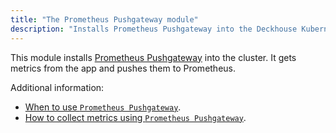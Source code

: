 ```yaml
---
title: "The Prometheus Pushgateway module"
description: "Installs Prometheus Pushgateway into the Deckhouse Kubernetes Platform cluster to receive metrics from applications."
---
```


This module installs [Prometheus Pushgateway](https://github.com/prometheus/pushgateway) into the cluster. It gets metrics from the app and pushes them to Prometheus.

Additional information:
- [When to use `Prometheus Pushgateway`](https://prometheus.io/docs/practices/pushing/). 
- [How to collect metrics using `Prometheus Pushgateway`](https://prometheus.io/docs/instrumenting/pushing/).
